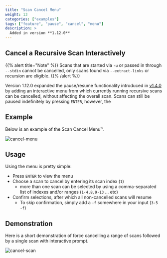 ```yaml
---
title: "Scan Cancel Menu"
weight: 13
categories: ["examples"]
tags: ["feature", "pause", "cancel", "menu"]
description: >
  Added in version **1.12.0**
---
```


## Cancel a Recursive Scan Interactively

{{% alert title="Note" %}}
Scans that are started via `-u` or passed in through `--stdin` cannot be cancelled, only scans found via `--extract-links` or recursion are eligible.
{{% /alert %}}


Version 1.12.0 expanded the pause/resume functionality introduced in [v1.4.0](../pause-scan/) by 
adding an interactive menu from which currently running recursive scans can be cancelled, without affecting the overall scan.  Scans can still be paused indefinitely by pressing `ENTER`, however, the   

## Example 

Below is an example of the Scan Cancel Menu™.

![cancel-menu](../cancel-menu.png)

## Usage

Using the menu is pretty simple:
- Press `ENTER` to view the menu
- Choose a scan to cancel by entering its scan index (`1`)
  - more than one scan can be selected by using a comma-separated list of indexes and/or ranges (`1-4,8,9-13` ... etc)
- Confirm selections, after which all non-cancelled scans will resume
  - To skip confirmation, simply add a `-f` somewhere in your input (`3-5 -f`)

## Demonstration

Here is a short demonstration of force cancelling a range of scans followed by a single scan with interactive prompt.

![cancel-scan](../cancel-scan.gif)
